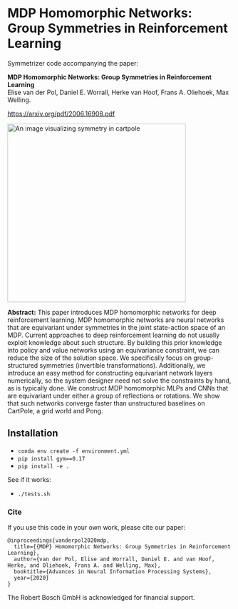 # MDP Homomorphic Networks: Group Symmetries in Reinforcement Learning

Symmetrizer code accompanying the paper:

**MDP Homomorphic Networks: Group Symmetries in Reinforcement Learning**  
Elise van der Pol, Daniel E. Worrall, Herke van Hoof, Frans A. Oliehoek, Max Welling.  

<https://arxiv.org/pdf/2006.16908.pdf>

<img src="mdp_hom.png" width="400"
alt="An image visualizing symmetry in cartpole"/>

**Abstract:**
This paper introduces MDP homomorphic networks for deep reinforcement learning.
MDP homomorphic networks are neural networks that are equivariant under
symmetries in the joint state-action space of an MDP. Current approaches to deep
reinforcement learning do not usually exploit knowledge about such structure. By
building this prior knowledge into policy and value networks using an equivariance
constraint, we can reduce the size of the solution space. We specifically focus
on group-structured symmetries (invertible transformations). Additionally, we
introduce an easy method for constructing equivariant network layers numerically,
so the system designer need not solve the constraints by hand, as is typically done.
We construct MDP homomorphic MLPs and CNNs that are equivariant under either
a group of reflections or rotations. We show that such networks converge faster
than unstructured baselines on CartPole, a grid world and Pong.

## Installation

* ```conda env create -f environment.yml```
* ```pip install gym==0.17```
* ```pip install -e .```

See if it works:

* ```./tests.sh```

### Cite

If you use this code in your own work, please cite our paper:

```
@inproceedings{vanderpol2020mdp,
  title={{MDP} Homomorphic Networks: Group Symmetries in Reinforcement Learning},
  author={van der Pol, Elise and Worrall, Daniel E. and van Hoof, Herke, and Oliehoek, Frans A. and Welling, Max},
  booktitle={Advances in Neural Information Processing Systems},
  year={2020}
}

```

The Robert Bosch GmbH is acknowledged for financial support.
